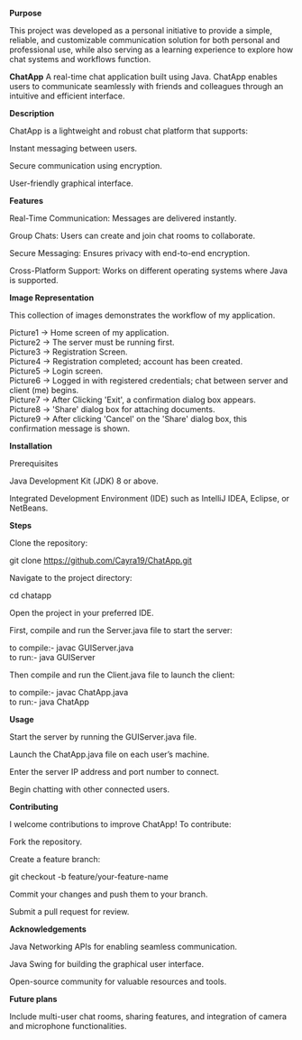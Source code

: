 **Purpose**

This project was developed as a personal initiative to provide a simple, reliable, and customizable communication solution for both personal and professional use, while also serving as a learning experience to explore how chat systems and workflows function.

**ChatApp**
A real-time chat application built using Java. ChatApp enables users to communicate seamlessly with friends and colleagues through an intuitive and efficient interface.

**Description**

ChatApp is a lightweight and robust chat platform that supports:

Instant messaging between users.

Secure communication using encryption.

User-friendly graphical interface.

**Features**

Real-Time Communication: Messages are delivered instantly.

Group Chats: Users can create and join chat rooms to collaborate.

Secure Messaging: Ensures privacy with end-to-end encryption.

Cross-Platform Support: Works on different operating systems where Java is supported.

**Image Representation**

This collection of images demonstrates the workflow of my application.

Picture1 -> Home screen of my application. <br/>
Picture2 -> The server must be running first. <br/>
Picture3 -> Registration Screen. <br/>
Picture4 -> Registration completed; account has been created. <br/>
Picture5 -> Login screen. <br/>
Picture6 -> Logged in with registered credentials; chat between server and client (me) begins. <br/>
Picture7 -> After Clicking 'Exit', a confirmation dialog box appears. <br/>
Picture8 -> 'Share' dialog box for attaching documents. <br/>
Picture9 -> After clicking 'Cancel' on the 'Share' dialog box, this confirmation message is shown. <br/>


**Installation**

Prerequisites

Java Development Kit (JDK) 8 or above.

Integrated Development Environment (IDE) such as IntelliJ IDEA, Eclipse, or NetBeans.

**Steps**

Clone the repository:

git clone https://github.com/Cayra19/ChatApp.git

Navigate to the project directory:

cd chatapp

Open the project in your preferred IDE.

First, compile and run the Server.java file to start the server:

to compile:- javac GUIServer.java <br/> to run:- java GUIServer

Then compile and run the Client.java file to launch the client:

to compile:- javac ChatApp.java <br/> to run:- java ChatApp

**Usage**

Start the server by running the GUIServer.java file.

Launch the ChatApp.java file on each user’s machine.

Enter the server IP address and port number to connect.

Begin chatting with other connected users.

**Contributing**

I welcome contributions to improve ChatApp! To contribute:

Fork the repository.

Create a feature branch:

git checkout -b feature/your-feature-name

Commit your changes and push them to your branch.

Submit a pull request for review.

**Acknowledgements**

Java Networking APIs for enabling seamless communication.

Java Swing for building the graphical user interface.

Open-source community for valuable resources and tools.

**Future plans**

Include multi-user chat rooms, sharing features, and integration of camera and microphone functionalities.
